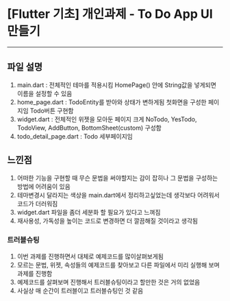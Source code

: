 # [Flutter 기초] 개인과제 - To Do App UI 만들기
---

## 파일 설명
1. main.dart : 
전체적인 테마를 적용시킴
HomePage() 안에 String값을 넣게되면 이름을 설정할 수 있음
2. home_page.dart : 
TodoEntity를 받아와 상태가 변하게됨
첫화면을 구성한 페이지임
Todo버튼 구현함
3. widget.dart : 
전체적인 위젯을 모아둔 페이지
크게 NoTodo, YesTodo, TodoView, AddButton, BottomSheet(custom) 구성함
4. todo_detail_page.dart : 
Todo 세부페이지임

## 느낀점
1. 어떠한 기능을 구현할 때 무슨 문법을 써야할지는 감이 잡히나 그 문법을 구성하는 방법에 어려움이 있음
2. 테마변경시 달라지는 색상을 main.dart에서 정리하고싶었는데 생각보다 어려워서 코드가 더러워짐
3. widget.dart 파일을 좀더 세분화 할 필요가 있다고 느껴짐
4. 재사용성, 가독성을 높이는 코드로 변경하면 더 깔끔해질 것이라고 생각됨

### 트러블슈팅
1. 이번 과제를 진행하면서 대체로 예제코드를 많이살펴보게됨
2. 모르는 문법, 위젯, 속성들의 예제코드를 찾아보고 다른 파일에서 미리 실행해 보며 과제를 진행함
3. 예제코드를 살펴보며 진행해서 트러블슈팅이라고 할만한 것은 거의 없었음
4. 사실상 매 순간이 트러블이고 트러블슈팅인 것 같음
